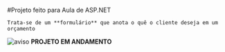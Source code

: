 ﻿#Projeto feito para Aula de ASP.NET 

    Trata-se de um **formulário** que anota o quê o cliente deseja em um orçamento


![aviso](https://www.flaticon.com/free-icons/error)
**PROJETO EM ANDAMENTO** 
